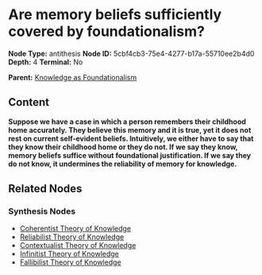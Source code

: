 # Are memory beliefs sufficiently covered by foundationalism?

**Node Type:** antithesis
**Node ID:** 5cbf4cb3-75e4-4277-b17a-55710ee2b4d0
**Depth:** 4
**Terminal:** No

**Parent:** [Knowledge as Foundationalism](knowledge-as-foundationalism-synthesis-7bf1dc31-e320-4e48-8e4a-f96b840f07ba.md)

## Content

**Suppose we have a case in which a person remembers their childhood home accurately. They believe this memory and it is true, yet it does not rest on current self-evident beliefs. Intuitively, we either have to say that they know their childhood home or they do not. If we say they know, memory beliefs suffice without foundational justification. If we say they do not know, it undermines the reliability of memory for knowledge.**

## Related Nodes

### Synthesis Nodes

- [Coherentist Theory of Knowledge](coherentist-theory-of-knowledge-synthesis-13c78b7f-57b7-4bc8-b034-d88956929966.md)
- [Reliabilist Theory of Knowledge](reliabilist-theory-of-knowledge-synthesis-abb3cc51-2f53-40f8-8a2d-8e8058aaf9e3.md)
- [Contextualist Theory of Knowledge](contextualist-theory-of-knowledge-synthesis-ef52e9f4-ffa7-4f65-b778-d7b888dd8070.md)
- [Infinitist Theory of Knowledge](infinitist-theory-of-knowledge-synthesis-ca692337-3e35-4abf-a9aa-409d7cfebf23.md)
- [Fallibilist Theory of Knowledge](fallibilist-theory-of-knowledge-synthesis-9c4570e9-02e1-4063-9bb7-532eb6bacfe3.md)
